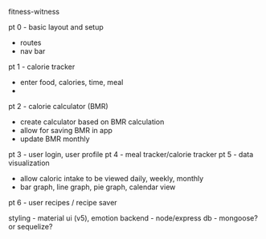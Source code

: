 fitness-witness

pt 0 - basic layout and setup
  - routes
  - nav bar
  
pt 1 - calorie tracker
  - enter food, calories, time, meal
  -  
pt 2 - calorie calculator (BMR)
  - create calculator based on BMR calculation
  - allow for saving BMR in app
  - update BMR monthly

pt 3 - user login, user profile
pt 4 - meal tracker/calorie tracker
pt 5 - data visualization
  - allow caloric intake to be viewed daily, weekly, monthly
  - bar graph, line graph, pie graph, calendar view

pt 6 - user recipes / recipe saver


styling - material ui (v5), emotion
backend - node/express
db - mongoose? or sequelize? 


